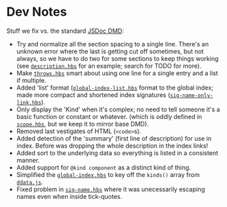 # Dev Notes

Stuff we fix vs. the standard [JSDoc DMD](https://github.com/jsdoc2md/dmd):
- Try and normalize all the section spacing to a single line. There's an unknown error where the last is getting cut off sometimes, but not always, so we have to do two for some sections to keep things working (see [`description.hbs`](./partial/all-docs/docs/body/description.hbs) for an example; search for TODO for more).
- Make [`throws.hbs`](./partial/all-docs/docs/body/throws.hbs) smart about using one line for a single entry and a list if multiple.
- Added 'list' format ([`global-index-list.hbs`](./partial/main-index/global-index/global-index-list.hbs) format to the global index; made more compact and shortened index signatures ([`sig-name-only-link.hbs`](./partial/shared/signature/sig-name-only-link.hbs)).
- Only display the 'Kind' when it's complex; no need to tell someone it's a basic function or constant or whatever. (which is oddly defined in [`scope.hbs`](./partial/all-docs/docs/body/scope.hbs), but we keep it to mirror base DMD).
- Removed last vestigates of HTML (`<code>`s).
- Added detection of the 'summary' (first line of description) for use in index. Before was dropping the whole description in the index links!
- Added sort to the underlying data so everything is listed in a consistent manner.
- Added support for `@kind component` as a distinct kind of thing.
- Simplified the [`global-index.hbs`](./partial/main-index/global-index/global-index.hbs) to key off the `kinds()` array from [`ddata.js`](./helpers/ddata.js).
- Fixed problem in [`sig-name.hbs`](./partial/shared/signature/sig-name.hbs) where it was unecessarily escaping names even when inside tick-quotes.
